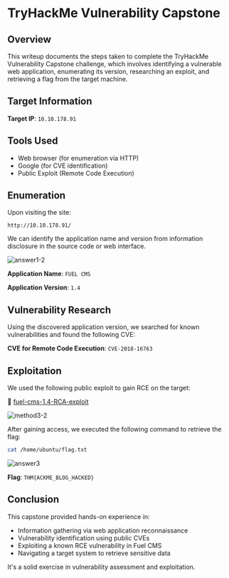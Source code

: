 # TryHackMe Vulnerability Capstone

## Overview

This writeup documents the steps taken to complete the TryHackMe Vulnerability Capstone challenge, which involves identifying a vulnerable web application, enumerating its version, researching an exploit, and retrieving a flag from the target machine.

## Target Information

**Target IP**: `10.10.178.91`

## Tools Used

- Web browser (for enumeration via HTTP)
- Google (for CVE identification)
- Public Exploit (Remote Code Execution)

## Enumeration

Upon visiting the site:

```
http://10.10.178.91/
```

We can identify the application name and version from information disclosure in the source code or web interface.

![answer1-2](https://github.com/user-attachments/assets/a14222a1-97e9-4ef2-a041-5ed270b8174f)

**Application Name**: `FUEL CMS`

**Application Version**: `1.4`

## Vulnerability Research

Using the discovered application version, we searched for known vulnerabilities and found the following CVE:

**CVE for Remote Code Execution**: `CVE-2018-16763`

## Exploitation

We used the following public exploit to gain RCE on the target:

🔗 [fuel-cms-1.4-RCA-exploit](https://github.com/Errahulaws/fuel-cms-1.4-RCA-exploit)

![method3-2](https://github.com/user-attachments/assets/a4ee7f05-5be1-4f5d-96df-b88e8e6e7592)

After gaining access, we executed the following command to retrieve the flag:

```bash
cat /home/ubuntu/flag.txt
```

![answer3](https://github.com/user-attachments/assets/3edff76a-87b4-4902-ab04-bb03581b02cb)

**Flag**: `THM{ACKME_BLOG_HACKED}`

## Conclusion

This capstone provided hands-on experience in:

- Information gathering via web application reconnaissance
- Vulnerability identification using public CVEs
- Exploiting a known RCE vulnerability in Fuel CMS
- Navigating a target system to retrieve sensitive data

It's a solid exercise in vulnerability assessment and exploitation.

